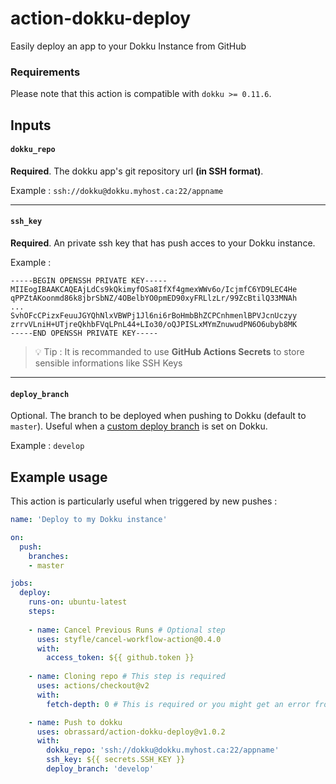 # action-dokku-deploy
Easily deploy an app to your Dokku Instance from GitHub

### Requirements

Please note that this action is compatible with `dokku >= 0.11.6`.

## Inputs

#### `dokku_repo`

**Required**. The dokku app's git repository url **(in SSH format)**. 

Example : `ssh://dokku@dokku.myhost.ca:22/appname`

***

#### `ssh_key`

**Required**. An private ssh key that has push acces to your Dokku instance. 

Example :

```
-----BEGIN OPENSSH PRIVATE KEY-----
MIIEogIBAAKCAQEAjLdCs9kQkimyfOSa8IfXf4gmexWWv6o/IcjmfC6YD9LEC4He
qPPZtAKoonmd86k8jbrSbNZ/4OBelbYO0pmED90xyFRLlzLr/99ZcBtilQ33MNAh
...
SvhOFcCPizxFeuuJGYQhNlxVBWPj1Jl6ni6rBoHmbBhZCPCnhmenlBPVJcnUczyy
zrrvVLniH+UTjreQkhbFVqLPnL44+LIo30/oQJPISLxMYmZnuwudPN6O6ubyb8MK
-----END OPENSSH PRIVATE KEY-----

```

> :bulb: Tip : It is recommanded to use **GitHub Actions Secrets** to store sensible informations like SSH Keys

***

#### `deploy_branch`

Optional. The branch to be deployed when pushing to Dokku (default to `master`). Useful when a [custom deploy branch](http://dokku.viewdocs.io/dokku/deployment/methods/git/#changing-the-deploy-branch) is set on Dokku.

Example : `develop`

## Example usage 

This action is particularly useful when triggered by new pushes :

```yml
name: 'Deploy to my Dokku instance'

on:
  push:
    branches:
    - master

jobs:
  deploy:
    runs-on: ubuntu-latest
    steps:
  
    - name: Cancel Previous Runs # Optional step 
      uses: styfle/cancel-workflow-action@0.4.0
      with:
        access_token: ${{ github.token }}
    
    - name: Cloning repo # This step is required
      uses: actions/checkout@v2
      with:
        fetch-depth: 0 # This is required or you might get an error from Dokku

    - name: Push to dokku
      uses: obrassard/action-dokku-deploy@v1.0.2
      with:
        dokku_repo: 'ssh://dokku@dokku.myhost.ca:22/appname'
        ssh_key: ${{ secrets.SSH_KEY }}
        deploy_branch: 'develop'
```

